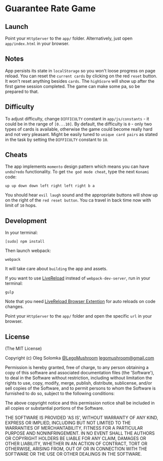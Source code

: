 # Guarantee Rate Game

## Launch

Point your `HttpServer` to the `app/` folder. Alternatively, just open `app/index.html` in your browser.

## Notes

App persists its state in `localStorage` so you won't loose progress on page reload. You can reset the `current cards` by clicking on the red `reset` button. It won't reset anything besides `cards`. The `highScore` will show up after the first game session completed. The game can make some pa, so be prepared to that.

## Difficulty

To adjust difficulty, change `DIFFICULTY` constant in `app/js/constants` - it could be in the range of `[0...10]`. By default, the difficulty is `0` - only two types of cards is available, otherwise the game could become really hard and not very pleasant. Might be easily tuned to `unique card pairs` as stated in the task by setting the `DIFFICULTY` constant to `10`.

## Cheats

The app implements `momento` design pattern which means you can have `undo`/`redo` functionality. To get `the god mode cheat`, type the next `Konami` code:

```
up up down down left right left right b a
```

You should hear `evil laugh` sound and the appropriate buttons will show up on the right of the `red reset button`. You ca travel in back time now with limit of `10` hops.

## Development

In your terminal:

```
[sudo] npm install
```

Then launch webpack:

```
webpack
```

It will take care about `building` the app and assets.

If you want to use [LiveReload](https://github.com/livereload/LiveReload) instead of `webpack-dev-server`, run in your terminal:

```
gulp
```

Note that you need [LiveReload Browser Extention](http://livereload.com/extensions/) for auto reloads on code changes.

Point your `HttpServer` to the `app/` folder and open the specific `url` in your browser.

## License

(The MIT License)

Copyright (c) Oleg Solomka [@LegoMushroom](https://twitter.com/legomushroom) [legomushroom@gmail.com](mailto:legomushroom@gmail.com)

Permission is hereby granted, free of charge, to any person obtaining a copy of this software and associated documentation files (the 'Software'), to deal in the Software without restriction, including without limitation the rights to use, copy, modify, merge, publish, distribute, sublicense, and/or sell copies of the Software, and to permit persons to whom the Software is furnished to do so, subject to the following conditions:

The above copyright notice and this permission notice shall be included in all copies or substantial portions of the Software.

THE SOFTWARE IS PROVIDED 'AS IS', WITHOUT WARRANTY OF ANY KIND, EXPRESS OR IMPLIED, INCLUDING BUT NOT LIMITED TO THE WARRANTIES OF MERCHANTABILITY, FITNESS FOR A PARTICULAR PURPOSE AND NONINFRINGEMENT. IN NO EVENT SHALL THE AUTHORS OR COPYRIGHT HOLDERS BE LIABLE FOR ANY CLAIM, DAMAGES OR OTHER LIABILITY, WHETHER IN AN ACTION OF CONTRACT, TORT OR OTHERWISE, ARISING FROM, OUT OF OR IN CONNECTION WITH THE SOFTWARE OR THE USE OR OTHER DEALINGS IN THE SOFTWARE.